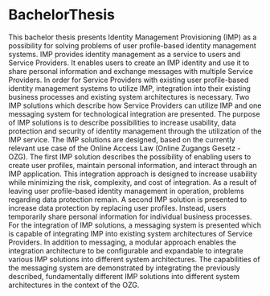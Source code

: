 # BachelorThesis

This bachelor thesis presents Identity Management Provisioning (IMP) as a possibility for solving problems of user profile-based identity management systems. IMP provides identity management as a service to users and Service Providers. It enables users to create an IMP identity and use it to share personal information and exchange messages with multiple Service Providers. In order for Service Providers with existing user profile-based identity management systems to utilize IMP, integration into their existing business processes and existing system architectures is necessary. Two IMP solutions which describe how Service Providers can utilize IMP and one messaging system for technological integration are presented. The purpose of IMP solutions is to describe possibilities to increase usability, data protection and security of identity management through the utilization of the IMP service. The IMP solutions are designed, based on the currently relevant use case of the Online Access Law (Online Zugangs Gesetz - OZG). The first IMP solution describes the possibility of enabling users to create user profiles, maintain personal information, and interact through an IMP application. This integration approach is designed to increase usability while minimizing the risk, complexity, and cost of integration. As a result of leaving user profile-based identity management in operation, problems regarding data protection remain. A second IMP solution is presented to increase data protection by replacing user profiles. Instead, users temporarily share personal information for individual business processes. For the integration of IMP solutions, a messaging system is presented which is capable of integrating IMP into existing system architectures of Service Providers. In addition to messaging, a modular approach enables the integration architecture to be configurable and expandable to integrate various IMP solutions into different system architectures. The capabilities of the messaging system are demonstrated by integrating the previously described, fundamentally different IMP solutions into different system architectures in the context of the OZG.
